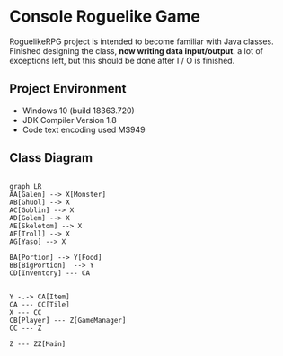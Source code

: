 # Console Roguelike Game

    
RoguelikeRPG project is intended to become familiar with Java classes. Finished designing the class, **now writing data input/output**. a lot of exceptions left, but this should be done after I / O is finished. 


## Project Environment

- Windows 10 (build 18363.720)
- JDK Compiler Version 1.8
- Code text encoding used MS949


## Class Diagram

```mermaid

graph LR
AA[Galen] --> X[Monster]
AB[Ghuol] --> X
AC[Goblin] --> X
AD[Golem] --> X
AE[Skeletom] --> X
AF[Troll] --> X
AG[Yaso] --> X

BA[Portion] --> Y[Food]
BB[BigPortion]  --> Y
CD[Inventory] --- CA


Y -.-> CA[Item]
CA --- CC[Tile]
X --- CC
CB[Player] --- Z[GameManager]
CC --- Z

Z --- ZZ[Main]

```